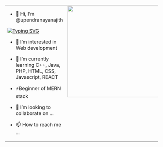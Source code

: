 <table style="border: none;">
  <tr>
    <td valign="top" width="100%">
      
- 👋 Hi, I’m @upendranayanajith

[![Typing SVG](https://readme-typing-svg.demolab.com/?lines=I+am+student+of+SLIIT;Code+is+poetry,+and+I'm+the+poet;Bugs+eater)](https://git.io/typing-svg)

- 👀 I’m interested in Web development
- 🌱 I’m currently learning C++, Java, PHP, HTML, CSS, Javascript, REACT
- ⚡Beginner of MERN stack
- 💞️ I’m looking to collaborate on ...
- 📫 How to reach me ...

    </td>
    <td valign="top" width="50%">
      <img src="https://github.com/upendranayanajith/upendranayanajith/assets/86357888/acfafd3c-29c7-42b1-801e-3d6d8b710809" width="300" height="300">
    </td>
  </tr>
</table>
